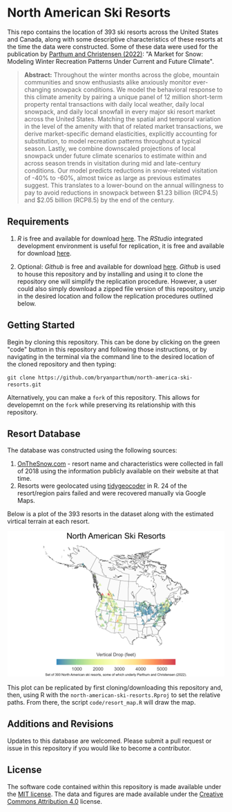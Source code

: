 # North American Ski Resorts

This repo contains the location of 393 ski resorts across the United States and Canada, along with some descriptive characteristics of these resorts at the time the data were constructed. Some of these data were used for the publication by [Parthum and Christensen (2022)](https://doi.org/10.1016/j.jeem.2022.102637): "A Market for Snow: Modeling Winter Recreation Patterns Under Current and Future Climate".  

> **Abstract:** 
> Throughout the winter months across the globe, mountain communities and snow enthusiasts alike anxiously monitor ever-changing snowpack conditions. We model the behavioral response to this climate amenity by pairing a unique panel of 12 million short-term property rental transactions with daily local weather, daily local snowpack, and daily local snowfall in every major ski resort market across the United States. Matching the spatial and temporal variation in the level of the amenity with that of related market transactions, we derive market-specific demand elasticities, explicitly accounting for substitution, to model recreation patterns throughout a typical season. Lastly, we combine downscaled projections of local snowpack under future climate scenarios to estimate within and across season trends in visitation during mid and late-century conditions. Our model predicts reductions in snow-related visitation of -40% to -60%, almost twice as large as previous estimates suggest. This translates to a lower-bound on the annual willingness to pay to avoid reductions in snowpack between $1.23 billion (RCP4.5) and $2.05 billion (RCP8.5) by the end of the century.

## Requirements
1. *R* is free and available for download [here](https://www.r-project.org/). The *RStudio* integrated development environment is useful for replication, it is free and available for download [here](https://www.rstudio.com/products/rstudio/).

2. Optional: *Github* is free and available for download [here](https://github.com/git-guides/install-git). *Github* is used to house this repository and by installing and using it to clone the repository one will simplify the replication procedure. However, a user could also simply download a zipped file version of this repository, unzip in the desired location and follow the replication procedures outlined below.

## Getting Started
Begin by cloning this repository. This can be done by clicking on the green "code" button in this repository and following those instructions, or by navigating in the terminal via the command line to the desired location of the cloned repository and then typing: 

```
git clone https://github.com/bryanparthum/north-america-ski-resorts.git
```

Alternatively, you can make a `fork` of this repository. This allows for developemnt on the `fork` while preserving its relationship with this repository.

## Resort Database

The database was constructed using the following sources:

 1. [OnTheSnow.com](https://www.onthesnow.com/) - resort name and characteristics were collected in fall of 2018 using the information publicly available on their website at that time. 
 2. Resorts were geolocated using [tidygeocoder](https://jessecambon.github.io/tidygeocoder/) in R. 24 of the resort/region pairs failed and were recovered manually via Google Maps.

Below is a plot of the 393 resorts in the dataset along with the estimated virtical terrain at each resort.

![ScreenShot](figures/north_american_resorts.png)

This plot can be replicated by first cloning/downloading this repository and, then, using R with the `north-american-ski-resorts.Rproj` to set the relative paths. From there, the script `code/resort_map.R` will draw the map.

## Additions and Revisions

Updates to this database are welcomed. Please submit a pull request or issue in this repository if you would like to become a contributor. 

## License
The software code contained within this repository is made available under the [MIT license](http://opensource.org/licenses/mit-license.php). The data and figures are made available under the [Creative Commons Attribution 4.0](https://creativecommons.org/licenses/by/4.0/) license.
